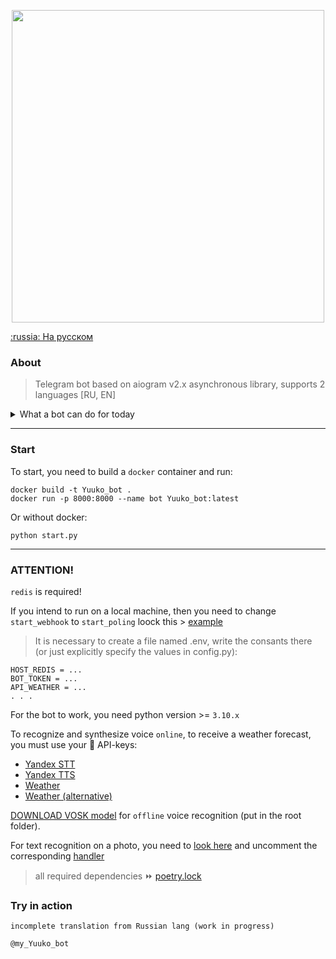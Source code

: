 <p align="center">
  <img alt="" src="https://i.ibb.co/FX1jp6H/preview-logo.webp" width="500px">
</p>

[:russia: На русском](README.md)
### About

>Telegram bot based on aiogram v2.x asynchronous library, supports 2 languages [RU, EN]


<details>
 <summary>What a bot can do for today</summary>
<ul>
  <li>Notify about weather :heavy_check_mark:</li>
  <li>Remind me to do something :heavy_check_mark:</li>
  <li>Save passwords :heavy_check_mark:</li>
  <li>Which days are "good" for a haircut :heavy_check_mark:</li>
  <li>Get a horoscope :heavy_check_mark:</li>
  <li>Recognize text on photo ️:warning:</li>
</ul>
</details>

***

### Start
To start, you need to build a `docker` container and run:
```
docker build -t Yuuko_bot .
docker run -p 8000:8000 --name bot Yuuko_bot:latest 
```
Or without docker:
```
python start.py
```

***

### ATTENTION!
`redis` is required!

If you intend to run on a local machine, then you need to change `start_webhook` to `start_poling` loock this > [example](https://github.com/bbt-t/call-support/blob/master/start.py)



> It is necessary to create a file named .env, write the consants there (or just explicitly specify the values in config.py):
```
HOST_REDIS = ...
BOT_TOKEN = ...
API_WEATHER = ...
. . .
``` 
For the bot to work, you need python version >= `3.10.x`

To recognize and synthesize voice `online`, to receive a weather forecast, you must use your :key: API-keys:
- [Yandex STT](https://cloud.yandex.ru/docs/speechkit/stt/)
- [Yandex TTS](https://cloud.yandex.ru/docs/speechkit/tts/)
- [Weather](https://openweathermap.org/api)
- [Weather (alternative)](https://developer.accuweather.com)

[DOWNLOAD VOSK model](https://alphacephei.com/vosk/models) for `offline` voice recognition (put in the root folder).

For text recognition on a photo, you need to [look here](https://github.com/bbt-t/what_is_there) and uncomment the corresponding [handler](https://github.com/bbt-t/bot-pet/blob/master/handlers/__init__.py)

> all required dependencies :fast_forward: [poetry.lock](https://github.com/bbt-t/bot-pet-project/blob/master/poetry.lock)

### Try in action

`incomplete translation from Russian lang (work in progress)`

```
@my_Yuuko_bot
```

